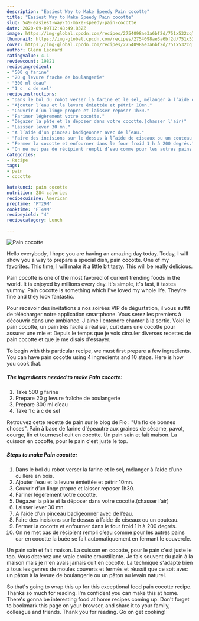 ```yaml
---
description: "Easiest Way to Make Speedy Pain cocotte"
title: "Easiest Way to Make Speedy Pain cocotte"
slug: 549-easiest-way-to-make-speedy-pain-cocotte
date: 2020-09-09T12:48:49.832Z
image: https://img-global.cpcdn.com/recipes/2754098ae3a6bf2d/751x532cq70/pain-cocotte-photo-principale-de-la-recette.jpg
thumbnail: https://img-global.cpcdn.com/recipes/2754098ae3a6bf2d/751x532cq70/pain-cocotte-photo-principale-de-la-recette.jpg
cover: https://img-global.cpcdn.com/recipes/2754098ae3a6bf2d/751x532cq70/pain-cocotte-photo-principale-de-la-recette.jpg
author: Glenn Leonard
ratingvalue: 4.1
reviewcount: 19821
recipeingredient:
- "500 g farine"
- "20 g levure frache de boulangerie"
- "300 ml deau"
- "1 c  c de sel"
recipeinstructions:
- "Dans le bol du robot verser la farine et le sel, mélanger à l’aide d’une cuillère en bois."
- "Ajouter l’eau et la levure émiettée et pétrir 10mn."
- "Couvrir d’un linge propre et laisser reposer 1h30."
- "Fariner légèrement votre cocotte."
- "Dégazer la pâte et la déposer dans votre cocotte.(chasser l’air)"
- "Laisser lever 30 mn."
- "A l’aide d’un pinceau badigeonner avec de l’eau."
- "Faire des incisions sur le dessus à l’aide de ciseaux ou un couteau."
- "Fermer la cocotte et enfourner dans le four froid 1 h à 200 degrés."
- "On ne met pas de récipient rempli d’eau comme pour les autres pains car en cocotte la buée se fait automatiquement en fermant le couvercle."
categories:
- Recipe
tags:
- pain
- cocotte

katakunci: pain cocotte 
nutrition: 284 calories
recipecuisine: American
preptime: "PT29M"
cooktime: "PT49M"
recipeyield: "4"
recipecategory: Lunch

---
```



![Pain cocotte](https://img-global.cpcdn.com/recipes/2754098ae3a6bf2d/751x532cq70/pain-cocotte-photo-principale-de-la-recette.jpg)

Hello everybody, I hope you are having an amazing day today. Today, I will show you a way to prepare a special dish, pain cocotte. One of my favorites. This time, I will make it a little bit tasty. This will be really delicious.

Pain cocotte is one of the most favored of current trending foods in the world. It is enjoyed by millions every day. It's simple, it's fast, it tastes yummy. Pain cocotte is something which I've loved my whole life. They're fine and they look fantastic.

Pour recevoir des invitations à nos soirées VIP de dégustation, il vous suffit de télécharger notre application smartphone. Vous serez les premiers à découvrir dans une ambiance. J&#39;aime l&#39;entendre chanter à la sortie. Voici le pain cocotte, un pain très facile à réaliser, cuit dans une cocotte pour assurer une mie et Depuis le temps que je vois circuler diverses recettes de pain cocotte et que je me disais d&#39;essayer.


To begin with this particular recipe, we must first prepare a few ingredients. You can have pain cocotte using 4 ingredients and 10 steps. Here is how you cook that.

<!--inarticleads1-->

##### The ingredients needed to make Pain cocotte:

1. Take 500 g farine
1. Prepare 20 g levure fraîche de boulangerie
1. Prepare 300 ml d’eau
1. Take 1 c à c de sel


Retrouvez cette recette de pain sur le blog de Flo : &#34;Un flo de bonnes choses&#34;. Pain à base de farine d&#39;épeautre aux graines de sésame, pavot, courge, lin et tournesol cuit en cocotte. Un pain sain et fait maison. La cuisson en cocotte, pour le pain c&#39;est juste le top. 

<!--inarticleads2-->

##### Steps to make Pain cocotte:

1. Dans le bol du robot verser la farine et le sel, mélanger à l’aide d’une cuillère en bois.
1. Ajouter l’eau et la levure émiettée et pétrir 10mn.
1. Couvrir d’un linge propre et laisser reposer 1h30.
1. Fariner légèrement votre cocotte.
1. Dégazer la pâte et la déposer dans votre cocotte.(chasser l’air)
1. Laisser lever 30 mn.
1. A l’aide d’un pinceau badigeonner avec de l’eau.
1. Faire des incisions sur le dessus à l’aide de ciseaux ou un couteau.
1. Fermer la cocotte et enfourner dans le four froid 1 h à 200 degrés.
1. On ne met pas de récipient rempli d’eau comme pour les autres pains car en cocotte la buée se fait automatiquement en fermant le couvercle.


Un pain sain et fait maison. La cuisson en cocotte, pour le pain c&#39;est juste le top. Vous obtenez une vraie croûte croustillante. Je fais souvent du pain à la maison mais je n&#39;en avais jamais cuit en cocotte. La technique s&#39;adapte bien à tous les genres de moules couverts et fermés et réussit que ce soit avec un pâton à la levure de boulangerie ou un pâton au levain naturel. 

So that's going to wrap this up for this exceptional food pain cocotte recipe. Thanks so much for reading. I'm confident you can make this at home. There's gonna be interesting food at home recipes coming up. Don't forget to bookmark this page on your browser, and share it to your family, colleague and friends. Thank you for reading. Go on get cooking!
